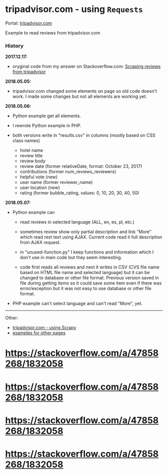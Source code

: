 
# tripadvisor.com - using `Requests`

Portal: [tripadvisor.com](https://www.tripadvisor.com/)

Example to read reviews from tripadvisor.com

### History

**2017.12.17:** 

- oryginal code from my answer on Stackoverflow.com: [Scraping reviews from tripadvisor](https://stackoverflow.com/a/47858268/1832058)

**2018.05.05:** 

- tripadvisor.com changed some elements on page so old code doesn't work. I made some changes but not all elements are working yet.

**2018.05.06:** 

- Python example get all elements. 

- I rewrote Python example in PHP. 

- both versions write in "results.csv" in columns (mostly based on CSS class names)
    - hotel name 
    - review title 
    - review body 
    - review date (former relativeDate, format: October 23, 2017)
    - contributions (former num_reviews_reviewers)
    - helpful vote (new)
    - user name (former reviewer_name)
    - user location  (new)
    - rating (former bubble_rating, values: 0, 10, 20, 30, 40, 50)

**2018.05.07:** 

- Python example can 

    - read reviews in selected language (ALL, en, es, pl, etc.)
    
    - sometimes review show only partial description and link "More" which read rest text using AJAX. Current code read it full description from AJAX request.
    
    - in "unused-function.py" I keep functions and information which I don't use in main code but they seem interesting.
    
    - code first reads all reviews and next it writes in CSV (CVS file name based on HTML file name and selected language) but it can be changed to database or other file format. 
    Previous version saved in file during getting items so it could save some item even if there was error/exception but it was not easy to use database or other file format.
    
- PHP example can't select language and can't read "More", yet.

---

Other:

- [tripadvisor.com - using Scrapy](../tripadvisor.com%20-%20scrapy)
- [examples for other pages](..)
# https://stackoverflow.com/a/47858268/1832058
# https://stackoverflow.com/a/47858268/1832058
# https://stackoverflow.com/a/47858268/1832058
# https://stackoverflow.com/a/47858268/1832058
